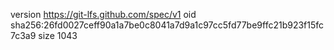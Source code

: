 version https://git-lfs.github.com/spec/v1
oid sha256:26fd0027ceff90a1a7be0c8041a7d9a1c97cc5fd77be9ffc21b923f15fc7c3a9
size 1043
